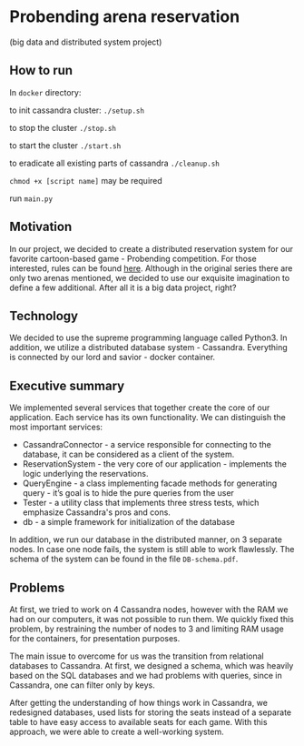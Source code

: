 # Probending arena reservation
(big data and distributed system project)

## How to run
In `docker` directory:

to init cassandra cluster: `./setup.sh`

to stop the cluster `./stop.sh`

to start the cluster `./start.sh`

to eradicate all existing parts of cassandra `./cleanup.sh`

`chmod +x [script name]` may be required

run `main.py`

## Motivation
In our project, we decided to create a distributed reservation system for our favorite cartoon-based game - Probending competition. For those interested, rules can be found [here](https://avatar.fandom.com/wiki/Pro-bending). Although in the original series there are only two arenas mentioned, we decided to use our exquisite imagination to define a few additional. After all it is a big data project, right?

## Technology
We decided to use the supreme programming language called Python3. In addition, we utilize a distributed database system - Cassandra. Everything is connected by our lord and savior - docker container.

## Executive summary
We implemented several services that together create the core of our application. Each service has its own functionality. We can distinguish the most important services:
- CassandraConnector - a service responsible for connecting to the database, it can be considered as a client of the system.
- ReservationSystem - the very core of our application - implements the logic underlying the reservations.
- QueryEngine - a class implementing facade methods for generating query - it’s goal is to hide the pure queries from the user
- Tester - a utility class that implements three stress tests, which emphasize Cassandra's pros and cons. 
- db - a simple framework for initialization of the database

In addition, we run our database in the distributed manner, on 3 separate nodes. In case one node fails, the system is still able to work flawlessly.
The schema of the system can be found in the file `DB-schema.pdf`.

## Problems
At first, we tried to work on 4 Cassandra nodes, however with the RAM we had on our computers, it was not possible to run them. We quickly fixed this problem, by restraining the number of nodes to 3 and limiting RAM usage for the containers, for presentation purposes. 

The main issue to overcome for us was the transition from relational databases to Cassandra. At first, we designed a schema, which was heavily based on the SQL databases and we had problems with queries, since in Cassandra, one can filter only by keys. 

After getting the understanding of how things work in Cassandra, we redesigned databases, used lists for storing the seats instead of a separate table to have easy access to available seats for each game. With this approach, we were able to create a well-working system.
